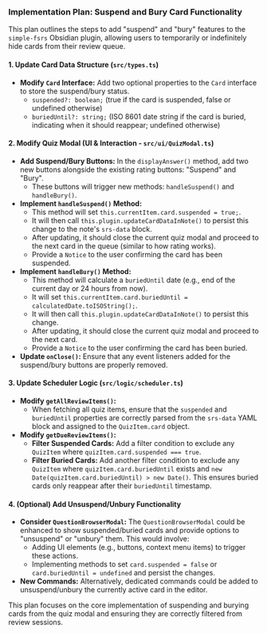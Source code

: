 ### Implementation Plan: Suspend and Bury Card Functionality

This plan outlines the steps to add "suspend" and "bury" features to the `simple-fsrs` Obsidian plugin, allowing users to temporarily or indefinitely hide cards from their review queue.

#### 1. Update Card Data Structure (`src/types.ts`)

*   **Modify `Card` Interface:** Add two optional properties to the `Card` interface to store the suspend/bury status.
    *   `suspended?: boolean;` (true if the card is suspended, false or undefined otherwise)
    *   `buriedUntil?: string;` (ISO 8601 date string if the card is buried, indicating when it should reappear; undefined otherwise)

#### 2. Modify Quiz Modal (UI & Interaction - `src/ui/QuizModal.ts`)

*   **Add Suspend/Bury Buttons:** In the `displayAnswer()` method, add two new buttons alongside the existing rating buttons: "Suspend" and "Bury".
    *   These buttons will trigger new methods: `handleSuspend()` and `handleBury()`.
*   **Implement `handleSuspend()` Method:**
    *   This method will set `this.currentItem.card.suspended = true;`.
    *   It will then call `this.plugin.updateCardDataInNote()` to persist this change to the note's `srs-data` block.
    *   After updating, it should close the current quiz modal and proceed to the next card in the queue (similar to how rating works).
    *   Provide a `Notice` to the user confirming the card has been suspended.
*   **Implement `handleBury()` Method:**
    *   This method will calculate a `buriedUntil` date (e.g., end of the current day or 24 hours from now).
    *   It will set `this.currentItem.card.buriedUntil = calculatedDate.toISOString();`.
    *   It will then call `this.plugin.updateCardDataInNote()` to persist this change.
    *   After updating, it should close the current quiz modal and proceed to the next card.
    *   Provide a `Notice` to the user confirming the card has been buried.
*   **Update `onClose()`:** Ensure that any event listeners added for the suspend/bury buttons are properly removed.

#### 3. Update Scheduler Logic (`src/logic/scheduler.ts`)

*   **Modify `getAllReviewItems()`:**
    *   When fetching all quiz items, ensure that the `suspended` and `buriedUntil` properties are correctly parsed from the `srs-data` YAML block and assigned to the `QuizItem.card` object.
*   **Modify `getDueReviewItems()`:**
    *   **Filter Suspended Cards:** Add a filter condition to exclude any `QuizItem` where `quizItem.card.suspended === true`.
    *   **Filter Buried Cards:** Add another filter condition to exclude any `QuizItem` where `quizItem.card.buriedUntil` exists and `new Date(quizItem.card.buriedUntil) > new Date()`. This ensures buried cards only reappear after their `buriedUntil` timestamp.

#### 4. (Optional) Add Unsuspend/Unbury Functionality

*   **Consider `QuestionBrowserModal`:** The `QuestionBrowserModal` could be enhanced to show suspended/buried cards and provide options to "unsuspend" or "unbury" them. This would involve:
    *   Adding UI elements (e.g., buttons, context menu items) to trigger these actions.
    *   Implementing methods to set `card.suspended = false` or `card.buriedUntil = undefined` and persist the changes.
*   **New Commands:** Alternatively, dedicated commands could be added to unsuspend/unbury the currently active card in the editor.

This plan focuses on the core implementation of suspending and burying cards from the quiz modal and ensuring they are correctly filtered from review sessions.
